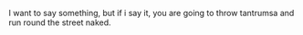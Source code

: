 I want to say something, but if i say it, you are going to throw tantrumsa and run round the street naked.
